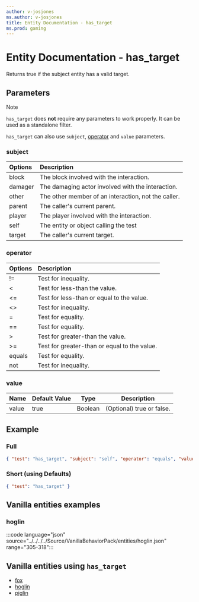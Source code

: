 ```yaml
---
author: v-josjones
ms.author: v-josjones
title: Entity Documentation - has_target
ms.prod: gaming
---
```


# Entity Documentation - has_target

Returns true if the subject entity has a valid target.

## Parameters

> [!Note]
> `has_target` does **not** require any parameters to work properly. It can be used as a standalone filter.
>
> `has_target` can also use `subject`, [operator](../Definitions/NestedTables/operator.md) and `value` parameters.

### subject

| Options| Description |
|:-----------|:-----------|
| block| The block involved with the interaction. |
| damager| The damaging actor involved with the interaction. |
| other| The other member of an interaction, not the caller. |
| parent| The caller's current parent. |
| player| The player involved with the interaction. |
| self| The entity or object calling the test |
| target| The caller's current target. |

### operator

| Options| Description |
|:-----------|:-----------|
| !=| Test for inequality. |
| <| Test for less-than the value. |
| <=| Test for less-than or equal to the value. |
| <>| Test for inequality. |
| =| Test for equality. |
| ==| Test for equality. |
| >| Test for greater-than the value. |
| >=| Test for greater-than or equal to the value. |
| equals| Test for equality. |
| not| Test for inequality. |

### value

|Name |Default Value  |Type  |Description  |
|---------|---------|---------|---------|
|value |true |Boolean |(Optional) true or false. |

## Example

### Full

```json
{ "test": "has_target", "subject": "self", "operator": "equals", "value": "true" }
```

### Short (using Defaults)

```json
{ "test": "has_target" }
```

## Vanilla entities examples

### hoglin

:::code language="json" source="../../../../Source/VanillaBehaviorPack/entities/hoglin.json" range="305-318":::

## Vanilla entities using `has_target`

- [fox](../../../../Source/VanillaBehaviorPack_Snippets/entities/fox.md)
- [hoglin](../../../../Source/VanillaBehaviorPack_Snippets/entities/hoglin.md)
- [piglin](../../../../Source/VanillaBehaviorPack_Snippets/entities/piglin.md)
